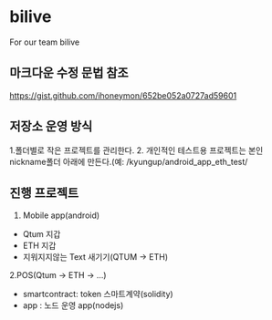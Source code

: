 # bilive
For our team bilive

마크다운 수정 문법 참조 
------------------------
https://gist.github.com/ihoneymon/652be052a0727ad59601


저장소 운영 방식
-------------------
1.폴더별로 작은 프로젝트를 관리한다.
2. 개인적인 테스트용 프로젝트는 본인 nickname폴더 아래에 만든다.(예: /kyungup/android_app_eth_test/


진행 프로젝트
-----------------------
1. Mobile app(android)
* Qtum 지갑
* ETH 지갑
* 지워지지않는 Text 새기기(QTUM -> ETH)
  
2.POS(Qtum -> ETH -> ...)
* smartcontract: token 스마트계약(solidity)
* app : 노드 운영 app(nodejs)
  
  
